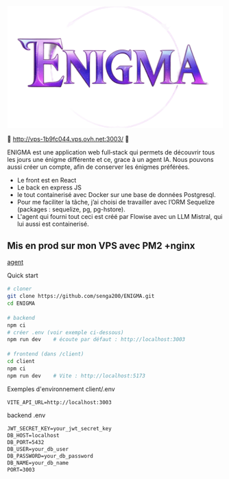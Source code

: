 
![Titre](client/src/assets/titre.png)

🔮 http://vps-1b9fc044.vps.ovh.net:3003/ 🔮 


ENIGMA est une application web full‑stack qui permets de découvrir tous les jours une énigme différente et ce, grace à un agent IA.
Nous pouvons aussi créer un compte, afin de conserver les énigmes préférées.

- Le front est en React
- Le back en express JS
- le tout containerisé avec Docker sur une base de données Postgresql.
- Pour me faciliter la tâche, j’ai choisi de travailler avec l’ORM Sequelize (packages : sequelize, pg, pg-hstore).
- L'agent qui fourni tout ceci est créé par Flowise avec un LLM Mistral, qui lui aussi est containerisé. 
## Mis en prod sur mon VPS avec PM2 +nginx

[agent](https://github.com/senga200/ENIGMA/blob/main/agent.png)


Quick start 
```bash
# cloner
git clone https://github.com/senga200/ENIGMA.git
cd ENIGMA

# backend
npm ci
# créer .env (voir exemple ci‑dessous)
npm run dev    # écoute par défaut : http://localhost:3003

# frontend (dans /client)
cd client
npm ci
npm run dev    # Vite : http://localhost:5173
```

Exemples d'environnement
client/.env
```env
VITE_API_URL=http://localhost:3003
```

backend .env
```env
JWT_SECRET_KEY=your_jwt_secret_key
DB_HOST=localhost
DB_PORT=5432
DB_USER=your_db_user
DB_PASSWORD=your_db_password
DB_NAME=your_db_name
PORT=3003
```
